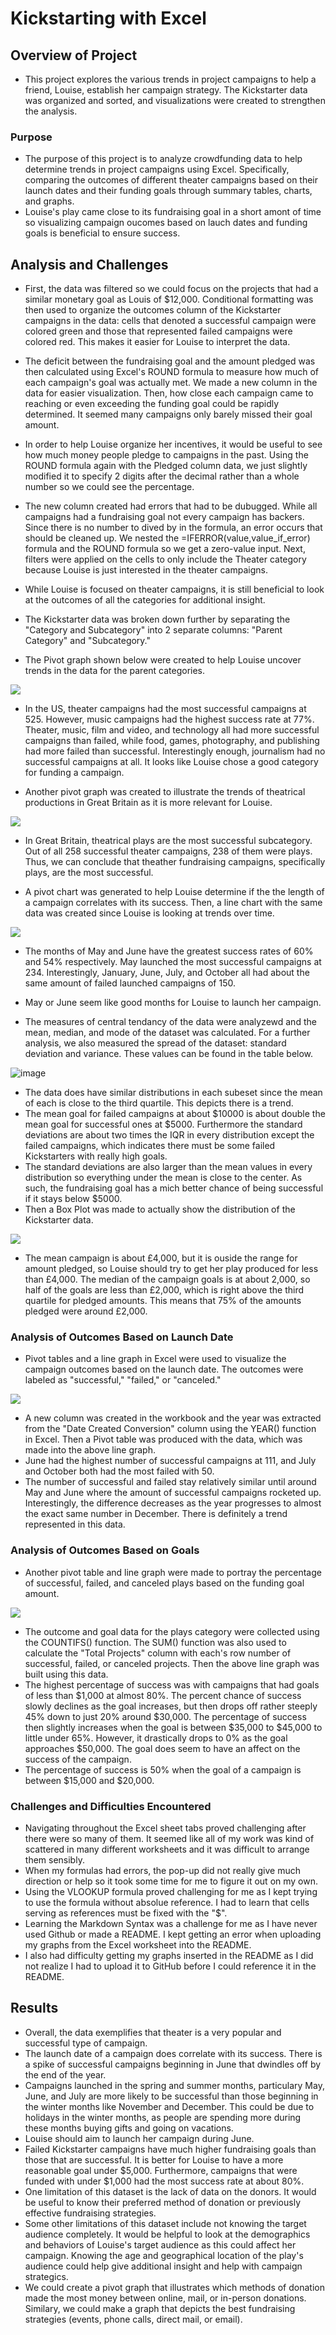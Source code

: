 # Kickstarting with Excel
## Overview of Project
* This project explores the various trends in project campaigns to help a friend, Louise, establish her campaign strategy. The Kickstarter data was organized and sorted, and visualizations were created to strengthen the analysis. 
### Purpose
* The purpose of this project is to analyze crowdfunding data to help determine trends in project campaigns using Excel. Specifically, comparing the outcomes of different theater campaigns based on their launch dates and their funding goals through summary tables, charts, and graphs.  
* Louise's play came close to its fundraising goal in a short amont of time so visualizing campaign oucomes based on lauch dates and funding goals is beneficial to ensure success.
## Analysis and Challenges
* First, the data was filtered so we could focus on the projects that had a similar monetary goal as Louis of $12,000. Conditional formatting was then used to organize the outcomes column of the Kickstarter campaigns in the data: cells that denoted a successful campaign were colored green and those that represented failed campaigns were colored red. This makes it easier for Louise to interpret the data.
* The deficit between the fundraising goal and the amount pledged was then calculated using Excel's ROUND formula to measure how much of each campaign's goal was actually met. We made a new column in the data for easier visualization. Then, how close each campaign came to reaching or even exceeding the funding goal could be rapidly determined. It seemed many campaigns only barely missed their goal amount.
* In order to help Louise organize her incentives, it would be useful to see how much money people pledge to campaigns in the past. Using the ROUND formula again with the Pledged column data, we just slightly modified it to specify 2 digits after the decimal rather than a whole number so we could see the percentage.   
* The new column created had errors that had to be dubugged. While all campaigns had a fundraising goal not every campaign has backers. Since there is no number to dived by in the formula, an error occurs that should be cleaned up. We nested the =IFERROR(value,value_if_error) formula and the ROUND formula so we get a zero-value input. Next, filters were applied on the cells to only include the Theater category because Louise is just interested in the theater campaigns. 
* While Louise is focused on theater campaigns, it is still beneficial to look at the outcomes of all the categories for additional insight.
* The Kickstarter data was broken down further by separating the "Category and Subcategory" into 2 separate columns: "Parent Category" and "Subcategory." 

* The Pivot graph shown below were created to help Louise uncover trends in the data for the parent categories. 

![](ParentCategoryOutcomes.png)
* In the US, theater campaigns had the most successful campaigns at 525. However, music campaigns had the highest success rate at 77%. Theater, music, film and video, and technology all had more successful campaigns than failed, while food, games, photography, and publishing had more failed than successful. Interestingly enough, journalism had no successful campaigns at all. It looks like Louise chose a good category for funding a campaign. 

* Another pivot graph was created to illustrate the trends of theatrical productions in Great Britain as it is more relevant for Louise.

![](SubcategoryOutcomes.png)

* In Great Britain, theatrical plays are the most successful subcategory. Out of all 258 successful theater campaigns, 238 of them were plays. Thus, we can conclude that theather fundraising campaigns, specifically plays, are the most successful.

* A pivot chart was generated to help Louise determine if the the length of a campaign correlates with its success. Then, a line chart with the same data was created since Louise is looking at trends over time. 

![](Outcomes_Based_On_Launch_Date.png)

* The months of May and June have the greatest success rates of 60% and 54% respectively. May launched the most successful campaigns at 234. Interestingly, January, June, July, and October all had about the same amount of failed launched campaigns of 150. 
* May or June seem like good months for Louise to launch her campaign. 

* The measures of central tendancy of the data were analyzewd and the mean, median, and mode of the dataset was calculated. For a further analysis, we also measured the spread of the dataset: standard deviation and variance. These values can be found in the table below.

![image](https://user-images.githubusercontent.com/78868312/122626393-01338400-d070-11eb-981f-2798617c5902.png)

 * The data does have similar distributions in each subeset since the mean of each is close to the third quartile. This depicts there is a trend.
 * The mean goal for failed campaigns at about $10000 is about double the mean goal for successful ones at $5000. Furthermore the standard deviations are about two times the IQR in every distribution except the failed campaigns, which indicates there must be some failed Kickstarters with really high goals. 
 * The standard deviations are also larger than the mean values in every distribution so everything under the mean is close to the center. As such, the fundraising goal has a mich better chance of being successful if it stays below $5000. 
* Then a Box Plot was made to actually show the distribution of the Kickstarter data.

![](BoxPlot.png)

* The mean campaign is about £4,000, but it is ouside the range for amount pledged, so Louise should try to get her play produced for less than £4,000. The median of the campaign goals is at about 2,000, so half of the goals are less than £2,000, which is right above the third quartile for pledged amounts. This means that 75% of the amounts pledged were around £2,000.

### Analysis of Outcomes Based on Launch Date
* Pivot tables and a line graph in Excel were used to visualize the campaign outcomes based on the launch date. The outcomes were labeled as "successful," "failed," or "canceled."

![](Theater_Outcomes_vs_Launch.png)

* A new column was created in the workbook and the year was extracted from the "Date Created Conversion" column using the YEAR() function in Excel. Then a Pivot table was produced with the data, which was made into the above line graph.
* June had the highest number of successful campaigns at 111, and July and October both had the most failed with 50. 
* The number of successful and failed stay relatively similar until around May and June where the amount of successful campaigns rocketed up. Interestingly, the difference decreases as the year progresses to almost the exact same number in December. There is definitely a trend represented in this data.

### Analysis of Outcomes Based on Goals
* Another pivot table and line graph were made to portray the percentage of successful, failed, and canceled plays based on the funding goal amount. 

![](Outcomes_vs_Goals.png)

* The outcome and goal data for the plays category were collected using the COUNTIFS() function. The SUM() function was also used to calculate the "Total Projects" column with each's row number of successful, failed, or canceled projects. Then the above line graph was built using this data.
* The highest percentage of success was with campaigns that had goals of less than $1,000 at almost 80%. The percent chance of success slowly declines as the goal increases, but then drops off rather steeply 45% down to just 20% around $30,000. The percentage of success then slightly increases when the goal is between $35,000 to $45,000 to little under 65%. However, it drastically drops to 0% as the goal approaches $50,000. The goal does seem to have an affect on the success of the campaign.
* The percentage of success is 50% when the goal of a campaign is between $15,000 and $20,000. 

### Challenges and Difficulties Encountered
* Navigating throughout the Excel sheet tabs proved challenging after there were so many of them. It seemed like all of my work was kind of scattered in many different worksheets and it was difficult to arrange them sensibly. 
* When my formulas had errors, the pop-up did not really give much direction or help so it took some time for me to figure it out on my own. 
* Using the VLOOKUP formula proved challenging for me as I kept trying to use the formula without absolue reference. I had to learn that cells serving as references must be fixed with the "$".
* Learning the Markdown Syntax was a challenge for me as I have never used Github or made a README. I kept getting an error when uploading my graphs from the Excel worksheet into the README. 
* I also had difficulty getting my graphs inserted in the README as I did not realize I had to upload it to GitHub before I could reference it in the README.
## Results
* Overall, the data exemplifies that theater is a very popular and successful type of campaign. 
* The launch date of a campaign does correlate with its success. There is a spike of successful campaigns beginning in June that dwindles off by the end of the year.
* Campaigns launched in the spring and summer months, particulary May, June, and July are more likely to be successful than those beginning in the winter months like November and December. This could be due to holidays in the winter months, as people are spending more during these months buying gifts and going on vacations. 
* Louise should aim to launch her campaign during June. 
* Failed Kickstarter campaigns have much higher fundraising goals than those that are successful. It is better for Louise to have a more reasonable goal under $5,000. Furthermore, campaigns that were funded with under $1,000 had the most success rate at about 80%. 
* One limitation of this dataset is the lack of data on the donors. It would be useful to know their preferred method of donation or previously effective fundraising strategies.
* Some other limitations of this dataset include not knowing the target audience completely. It would be helpful to look at the demographics and behaviors of Louise's target audience as this could affect her campaign. Knowing the age and geographical location of the play's audience could help give additional insight and help with campaign strategics. 
* We could create a pivot graph that illustrates which methods of donation made the most money between online, mail, or in-person donations. Similary, we could make a graph that depicts the best fundraising strategies (events, phone calls, direct mail, or email). 
